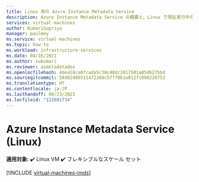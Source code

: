 ```yaml
---
title: Linux 用の Azure Instance Metadata Service
description: Azure Instance Metadata Service の概要と、Linux で現在実行中の仮想マシン インスタンスに関する情報を提供する方法について説明します。
services: virtual-machines
author: KumariSupriya
manager: paulmey
ms.service: virtual-machines
ms.topic: how-to
ms.workload: infrastructure-services
ms.date: 04/16/2021
ms.author: sukumari
ms.reviewer: azmetadatadev
ms.openlocfilehash: 4dea59ca6fcada5c30c48dc2817501a85db27bbd
ms.sourcegitcommit: 58d82486531472268c5ff70b1e012fc008226753
ms.translationtype: HT
ms.contentlocale: ja-JP
ms.lasthandoff: 08/23/2021
ms.locfileid: "122691734"
---
```

# <a name="azure-instance-metadata-service-linux"></a>Azure Instance Metadata Service (Linux)

**適用対象:** :heavy_check_mark: Linux VM :heavy_check_mark: フレキシブルなスケール セット 

[!INCLUDE [virtual-machines-imds](../../../includes/virtual-machines-imds.md)]
